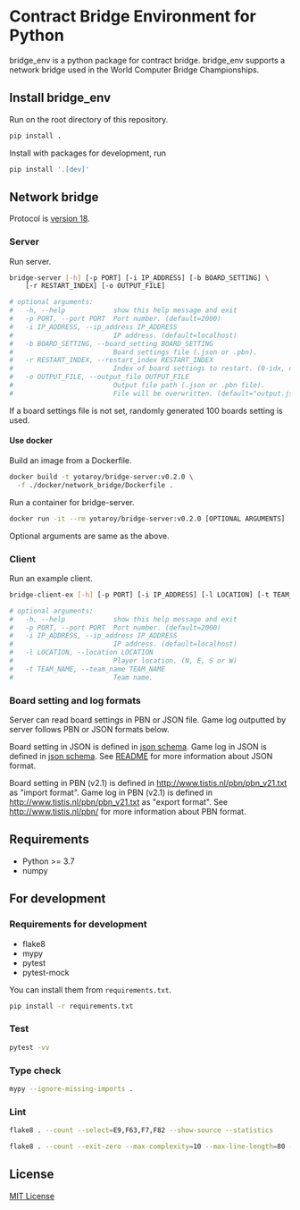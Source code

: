 # Contract Bridge Environment for Python

bridge_env is a python package for contract bridge.
bridge_env supports a network bridge used in the World Computer Bridge Championships.

## Install bridge_env

Run on the root directory of this repository.

```bash
pip install .
```

Install with packages for development, run

```bash
pip install '.[dev]'
```

## Network bridge

Protocol is [version 18](http://www.bluechipbridge.co.uk/protocol.htm).

### Server

Run server.

```bash
bridge-server [-h] [-p PORT] [-i IP_ADDRESS] [-b BOARD_SETTING] \
    [-r RESTART_INDEX] [-o OUTPUT_FILE]

# optional arguments:
#   -h, --help            show this help message and exit
#   -p PORT, --port PORT  Port number. (default=2000)
#   -i IP_ADDRESS, --ip_address IP_ADDRESS
#                         IP address. (default=localhost)
#   -b BOARD_SETTING, --board_setting BOARD_SETTING
#                         Board settings file (.json or .pbn).
#   -r RESTART_INDEX, --restart_index RESTART_INDEX
#                         Index of board settings to restart. (0-idx, default=0)
#   -o OUTPUT_FILE, --output_file OUTPUT_FILE
#                         Output file path (.json or .pbn file).
#                         File will be overwritten. (default="output.json")
```

If a board settings file is not set, randomly generated 100 boards setting is used.

#### Use docker

Build an image from a Dockerfile.

```bash
docker build -t yotaroy/bridge-server:v0.2.0 \
  -f ./docker/network_bridge/Dockerfile .
```

Run a container for bridge-server.

```bash
docker run -it --rm yotaroy/bridge-server:v0.2.0 [OPTIONAL ARGUMENTS]
```

Optional arguments are same as the above.

### Client

Run an example client.

```bash
bridge-client-ex [-h] [-p PORT] [-i IP_ADDRESS] [-l LOCATION] [-t TEAM_NAME]

# optional arguments:
#   -h, --help            show this help message and exit
#   -p PORT, --port PORT  Port number. (default=2000)
#   -i IP_ADDRESS, --ip_address IP_ADDRESS
#                         IP address. (default=localhost)
#   -l LOCATION, --location LOCATION
#                         Player location. (N, E, S or W)
#   -t TEAM_NAME, --team_name TEAM_NAME
#                         Team name.
```

### Board setting and log formats

Server can read board settings in PBN or JSON file.
Game log outputted by server follows PBN or JSON formats below.

Board setting in JSON is defined in
[json schema](bridge_env/data_handler/json_handler/board_setting_format.schema.json).
Game log in JSON is defined in
[json schema](bridge_env/data_handler/json_handler/log_format.schema.json).
See [README](bridge_env/data_handler/json_handler/README.md) for more information
about JSON format.

Board setting in PBN (v2.1) is defined in
<http://www.tistis.nl/pbn/pbn_v21.txt> as "import format".
Game log in PBN (v2.1) is defined in
<http://www.tistis.nl/pbn/pbn_v21.txt> as "export format".
See <http://www.tistis.nl/pbn/> for more information about PBN format.

## Requirements

- Python >= 3.7
- numpy

## For development

### Requirements for development

- flake8
- mypy
- pytest
- pytest-mock

You can install them from `requirements.txt`.

```bash
pip install -r requirements.txt
```

### Test

```bash
pytest -vv
```

### Type check

```bash
mypy --ignore-missing-imports .
```

### Lint

```bash
flake8 . --count --select=E9,F63,F7,F82 --show-source --statistics

flake8 . --count --exit-zero --max-complexity=10 --max-line-length=80 --statistics
```

## License

[MIT License](./LICENSE)
